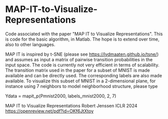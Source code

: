 # MAP-IT-to-Visualize-Representations
Code associated with the paper "MAP IT to Visualize Representations". This is code for the basic algorithm, in Matlab. The hope is to extend over time, also to other languages.  

MAP IT is inspired by t-SNE (please see https://lvdmaaten.github.io/tsne/) and assumes as input a matrix of pairwise transition probabilities in the input space. The code is currently not very efficient in terms of scalability. The transition matrix used in the paper for a subset of MNIST is made available and can be directly used. The corresponding labels are also made available. To visualize this subset of MNIST in a 2-dimensional plane, for instance using 7 neighbors to model neighborhood structure, please type 

Ydata = mapit_p(Pmnist2000, labels_mnist2000, 2, 7)

MAP IT to Visualize Representations
Robert Jenssen
ICLR 2024
https://openreview.net/pdf?id=OKf6JtXtoy 
